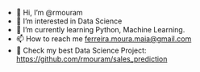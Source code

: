 - 👋 Hi, I’m @rmouram
- 👀 I’m interested in Data Science
- 🌱 I’m currently learning Python, Machine Learning.
- 📫 How to reach me ferreira.moura.maia@gmail.com
- 🔬 Check my best Data Science Project: https://github.com/rmouram/sales_prediction


<!---
rmouram/rmouram is a ✨ special ✨ repository because its `README.md` (this file) appears on your GitHub profile.
You can click the Preview link to take a look at your changes.
--->
